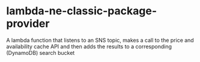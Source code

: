 # lambda-ne-classic-package-provider
A lambda function that listens to an SNS topic,
makes a call to the price and availability cache API
and then adds the results to a corresponding (DynamoDB) search bucket
